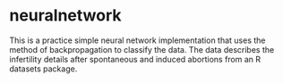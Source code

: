 # neuralnetwork

This is a practice simple neural network implementation that uses the method of backpropagation to classify the data.
The data describes the infertility details after spontaneous and induced abortions from an R datasets package. 

